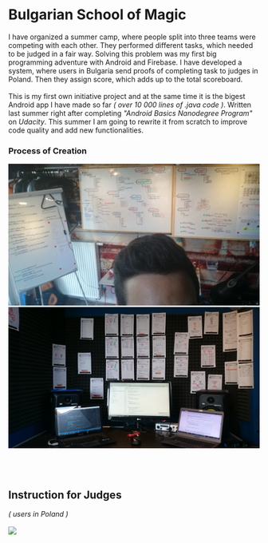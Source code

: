 # Bulgarian School of Magic
I have organized a summer camp, where people split into three teams were
competing with each other. They performed different tasks, which needed to
be judged in a fair way. Solving this problem was my first big programming
adventure with Android and Firebase. I have developed a system, where
users in Bulgaria send proofs of completing task to judges in Poland. Then
they assign score, which adds up to the total scoreboard.
<br><br>
This is my first own initiative project and at the same time it is the bigest Android app I have made so far _( over 10 000 lines of .java code )_. Written last summer right after completing _"Android Basics Nanodegree Program"_ on _Udacity_. This summer I am going to rewrite it from scratch to improve code quality and add new functionalities.


### Process of Creation
![](https://raw.githubusercontent.com/poznas/BSM-App/master/creation_process_1.JPG)
![](https://raw.githubusercontent.com/poznas/BSM-App/master/creation_process_2.JPG)

<br><br>
## Instruction for Judges 
_( users in Poland )_
<br>
<br>
![](https://raw.githubusercontent.com/poznas/BSM-App/master/instruction_for_judges_PL.png)
